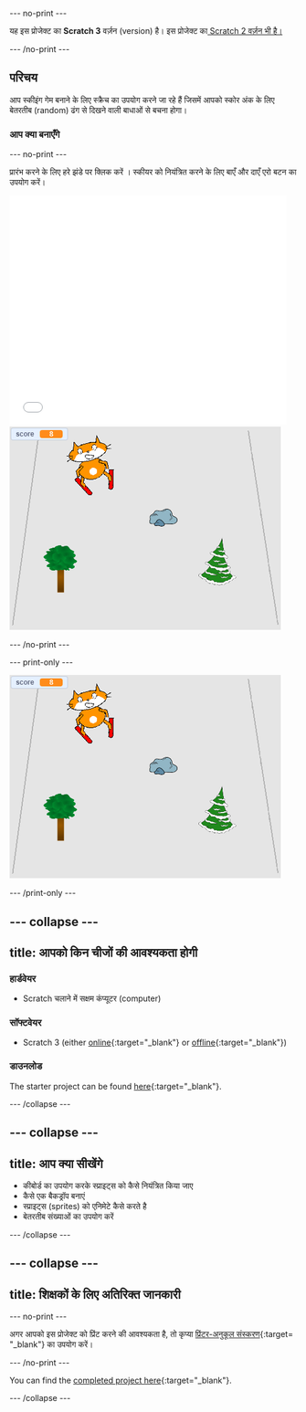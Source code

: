 --- no-print ---

यह इस प्रोजेक्ट का **Scratch 3** वर्ज़न (version) है। इस प्रोजेक्ट का[ Scratch 2 वर्ज़न भी है।](https://projects.raspberrypi.org/en/projects/scratch-cat-goes-skiing-scratch2)

--- /no-print ---

## परिचय

आप स्कीइंग गेम बनाने के लिए स्क्रैच का उपयोग करने जा रहे हैं जिसमें आपको स्कोर अंक के लिए बेतरतीब (random) ढंग से दिखने वाली बाधाओं से बचना होगा।

### आप क्या बनाएँगे

--- no-print ---

प्रारंभ करने के लिए हरे झंडे पर क्लिक करें । स्कीयर को नियंत्रित करने के लिए बाएँ और दाएँ एरो बटन का उपयोग करें।

<div class="scratch-preview">
  <iframe allowtransparency="true" width="485" height="402" src="//scratch.mit.edu/projects/embed/281116583/?autostart=false" frameborder="0" scrolling="no"></iframe>
  <img src="images/skiing-final.png">
</div>

--- /no-print ---

--- print-only ---

![पूर्ण प्रोजेक्ट](images/skiing-final.png)

--- /print-only ---

--- collapse ---
---
title: आपको किन चीजों की आवश्यकता होगी
---

### हार्डवेयर

+ Scratch चलाने में सक्षम कंप्यूटर (computer)

### सॉफ्टवेयर

+ Scratch 3 (either [online](https://rpf.io/scratchon){:target="_blank"} or [offline](https://rpf.io/scratchoff){:target="_blank"})

### डाउनलोड

The starter project can be found [here](https://rpf.io/p/en/scratch-cat-goes-skiing-go){:target="_blank"}.

--- /collapse ---

--- collapse ---
---
title: आप क्या सीखेंगे
---

+ कीबोर्ड का उपयोग करके स्प्राइट्स को कैसे नियंत्रित किया जाए
+ कैसे एक बैकड्रॉप बनाएं
+ स्प्राइट्स (sprites) को एनिमेटे कैसे करते है
+ बेतरतीब संख्याओं का उपयोग करें

--- /collapse ---

--- collapse ---
---
title: शिक्षकों के लिए अतिरिक्त जानकारी
---

--- no-print ---

अगर आपको इस प्रोजेक्ट को प्रिंट करने की आवश्यकता है, तो कृप्या [प्रिंटर-अनुकूल संस्करण](https://projects.raspberrypi.org/en/projects/scratch-cat-goes-skiing/print){:target= "_blank"} का उपयोग करें।

--- /no-print ---

You can find the [completed project here](https://rpf.io/p/en/scratch-cat-goes-skiing-get){:target="_blank"}.

--- /collapse ---
